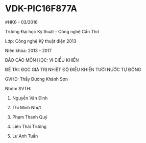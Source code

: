 # VDK-PIC16F877A
#HK6 - 03/2016

Trường Đại học Kỹ thuật - Công nghệ Cần Thơ

Lớp: Công nghệ Kỹ thuật điện 2013

Niên khóa: 2013 - 2017

BÁO CÁO MÔN HỌC: VI ĐIỀU KHIỂN

ĐỀ TÀI: ĐỌC GIÁ TRỊ NHIỆT ĐỘ ĐIỀU KHIỂN TƯỚI NƯỚC TỰ ĐỘNG

GVHD: Thầy Đường Khánh Sơn

Nhóm SVTH:

1. Nguyễn Văn Đình

2. Thi Minh Nhựt

3. Phạm Thanh Quý

4. Liên Thái Trường

5. Lư Anh Tuấn
